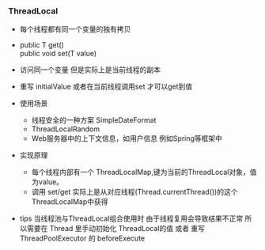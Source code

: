 ### ThreadLocal 
* 每个线程都有同一个变量的独有拷贝 
* public T get()  
  public void set(T value)
  
* 访问同一个变量 但是实际上是当前线程的副本

* 重写 initialValue 或者在当前线程调用set 才可以get到值

* 使用场景 
    * 线程安全的一种方案 SimpleDateFormat
    * ThreadLocalRandom
    * Web服务器中的上下文信息，如用户信息 例如Spring等框架中
    
* 实现原理
    * 每个线程内部有一个 ThreadLocalMap,键为当前的ThreadLocal对象，值为value。
    * 调用 set/get 实际上是从对应线程(Thread.currentThread())的这个ThreadLocalMap中获得 
    
* tips 当线程池与ThreadLocal组合使用时 由于线程复用会导致结果不正常  所以需要在 Thread 里手动初始化
ThreadLocal的值  或者 重写 ThreadPoolExecutor 的 beforeExecute